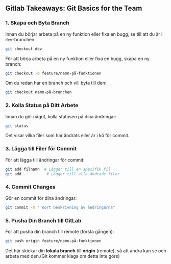 ## Gitlab Takeaways: Git Basics for the Team

### 1. **Skapa och Byta Branch**

Innan du börjar arbeta på en ny funktion eller fixa en bugg, se till att du är i `dev`-branchen:

```sh
git checkout dev
```

För att börja arbeta på en ny funktion eller fixa en bugg, skapa en ny branch:

```sh
git checkout -b feature/namn-på-funktionen
```

Om du redan har en branch och vill byta till den:

```sh
git checkout namn-på-branchen
```

### 2. **Kolla Status på Ditt Arbete**

Innan du gör något, kolla statusen på dina ändringar:

```sh
git status
```

Det visar vilka filer som har ändrats eller är i kö för commit.

### 3. **Lägga till Filer för Commit**

För att lägga till ändringar för commit:

```sh
git add filnamn  # Lägger till en specifik fil
git add .         # Lägger till alla ändrade filer
```

### 4. **Commit Changes**

Gör en commit för dina ändringar:

```sh
git commit -m "´Kort beskrivning av ändringarna"
```

### 5. **Pusha Din Branch till GitLab**

För att pusha din branch till remote (första gången):

```sh
git push origin feature/namn-på-funktionen
```

Det här skickar din **lokala branch** till **origin** (remote), så att andra kan se och arbeta med den.(Git kommer klaga om detta inte görs)
